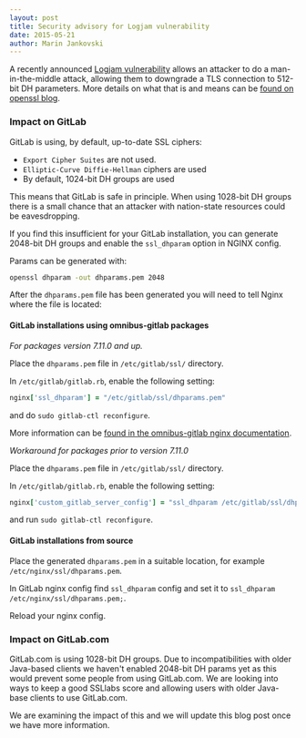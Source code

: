 ```yaml
---
layout: post
title: Security advisory for Logjam vulnerability
date: 2015-05-21
author: Marin Jankovski
---
```


A recently announced [Logjam vulnerability](https://weakdh.org/) allows an attacker to do a man-in-the-middle attack, allowing them to downgrade a TLS connection to 512-bit DH parameters. More details on what that is and means can be [found on openssl blog](https://www.openssl.org/blog/blog/2015/05/20/logjam-freak-upcoming-changes/).

### Impact on GitLab

GitLab is using, by default, up-to-date SSL ciphers:

* `Export Cipher Suites` are not used.
* `Elliptic-Curve Diffie-Hellman` ciphers are used
* By default, 1024-bit DH groups are used

This means that GitLab is safe in principle. When using 1028-bit DH groups there is a small chance that an attacker with nation-state resources could be eavesdropping.

If you find this insufficient for your GitLab installation, you can generate 2048-bit DH groups and enable the `ssl_dhparam` option in NGINX config.

Params can be generated with:

```bash
openssl dhparam -out dhparams.pem 2048
```

After the `dhparams.pem` file has been generated you will need to tell Nginx where the file is located:

#### GitLab installations using omnibus-gitlab packages

*For packages version 7.11.0 and up.*

Place the `dhparams.pem` file in `/etc/gitlab/ssl/` directory.

In `/etc/gitlab/gitlab.rb`, enable the following setting:

```ruby
nginx['ssl_dhparam'] = "/etc/gitlab/ssl/dhparams.pem"
```

and do `sudo gitlab-ctl reconfigure`.

More information can be [found in the omnibus-gitlab nginx documentation](https://gitlab.com/gitlab-org/omnibus-gitlab/blob/7-11-stable/doc/settings/nginx.md#using-custom-ssl-ciphers).

*Workaround for packages prior to version 7.11.0*

Place the `dhparams.pem` file in `/etc/gitlab/ssl/` directory.

In `/etc/gitlab/gitlab.rb`, enable the following setting:

```ruby
nginx['custom_gitlab_server_config'] = "ssl_dhparam /etc/gitlab/ssl/dhparams.pem;\n"
```
and run `sudo gitlab-ctl reconfigure`.

#### GitLab installations from source

Place the generated `dhparams.pem` in a suitable location, for example `/etc/nginx/ssl/dhparams.pem`.

In GitLab nginx config find `ssl_dhparam` config and set it to `ssl_dhparam /etc/nginx/ssl/dhparams.pem;`.

Reload your nginx config.

### Impact on GitLab.com

GitLab.com is using 1028-bit DH groups. Due to incompatibilities with older Java-based clients we haven't enabled 2048-bit DH params yet as this would prevent some people from using GitLab.com. We are looking into ways to keep a good SSLlabs score and allowing users with older Java-base clients to use GitLab.com.

We are examining the impact of this and we will update this blog post once we have more information.
